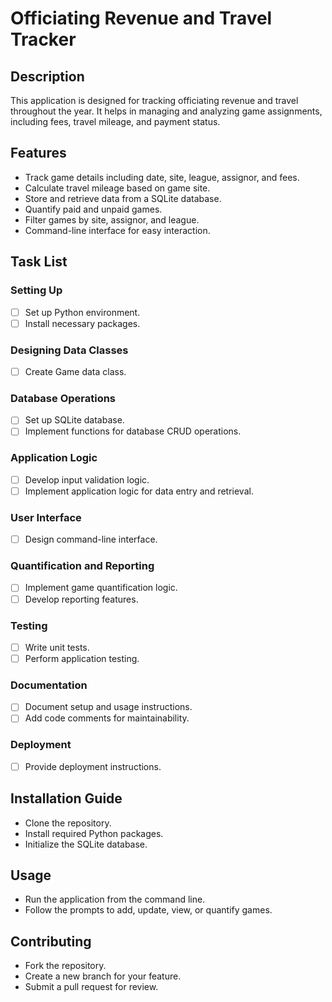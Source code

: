 # Officiating Revenue and Travel Tracker

## Description
This application is designed for tracking officiating revenue and travel throughout the year. It helps in managing and analyzing game assignments, including fees, travel mileage, and payment status.

## Features
- Track game details including date, site, league, assignor, and fees.
- Calculate travel mileage based on game site.
- Store and retrieve data from a SQLite database.
- Quantify paid and unpaid games.
- Filter games by site, assignor, and league.
- Command-line interface for easy interaction.

## Task List
### Setting Up
- [ ] Set up Python environment.
- [ ] Install necessary packages.

### Designing Data Classes
- [ ] Create Game data class.

### Database Operations
- [ ] Set up SQLite database.
- [ ] Implement functions for database CRUD operations.

### Application Logic
- [ ] Develop input validation logic.
- [ ] Implement application logic for data entry and retrieval.

### User Interface
- [ ] Design command-line interface.

### Quantification and Reporting
- [ ] Implement game quantification logic.
- [ ] Develop reporting features.

### Testing
- [ ] Write unit tests.
- [ ] Perform application testing.

### Documentation
- [ ] Document setup and usage instructions.
- [ ] Add code comments for maintainability.

### Deployment
- [ ] Provide deployment instructions.

## Installation Guide
- Clone the repository.
- Install required Python packages.
- Initialize the SQLite database.

## Usage
- Run the application from the command line.
- Follow the prompts to add, update, view, or quantify games.

## Contributing
- Fork the repository.
- Create a new branch for your feature.
- Submit a pull request for review.


